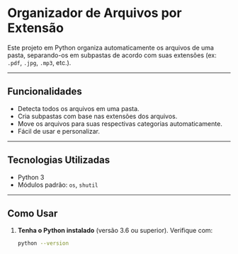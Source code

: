 # Organizador de Arquivos por Extensão

Este projeto em Python organiza automaticamente os arquivos de uma pasta, separando-os em subpastas de acordo com suas extensões (ex: `.pdf`, `.jpg`, `.mp3`, etc.).

---

## Funcionalidades

- Detecta todos os arquivos em uma pasta.
- Cria subpastas com base nas extensões dos arquivos.
- Move os arquivos para suas respectivas categorias automaticamente.
- Fácil de usar e personalizar.

---

## Tecnologias Utilizadas

- Python 3
- Módulos padrão: `os`, `shutil`

---

## Como Usar

1. **Tenha o Python instalado** (versão 3.6 ou superior).
   Verifique com:
   ```bash
   python --version
